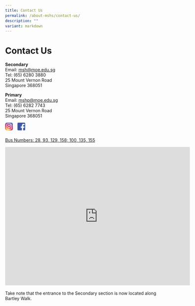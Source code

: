 ```yaml
---
title: Contact Us
permalink: /about-mshs/contact-us/
description: ""
variant: markdown
---
```

# Contact Us

**Secondary**&nbsp;&nbsp;  
    Email:&nbsp;[msh@moe.edu.sg](mailto:msh@moe.edu.sg)&nbsp; &nbsp; &nbsp; &nbsp; &nbsp; &nbsp;&nbsp;  
    Tel: (65) 6280 3880&nbsp;  
    25 Mount Vernon Road&nbsp;  
    Singapore 368051
		
**Primary**&nbsp;&nbsp;  
Email:&nbsp;[mshp@moe.edu.sg](mailto:mshp@moe.edu.sg)&nbsp;&nbsp;  
Tel: (65) 6282 7743&nbsp;  
25 Mount Vernon Road&nbsp; &nbsp; &nbsp; &nbsp; &nbsp; &nbsp;&nbsp;  
Singapore 368051


<p><a href="https://www.instagram.com/marisstellahighschool/?hl=en">
<img src="/images/Contact%20Us/instagram_PNG11.png" style="width:5%;margin-right:15px;" align="left">
</a></p>



<p><a href="https://www.facebook.com/marisstellahighschool">
<img src="/images/Contact%20Us/marisstella-homepage-facebookicon.png" style="width:5%;margin-right:15px;" align="left">
</a></p>


<br><br>

[Bus Numbers: 28, 93, 129, 158; 100, 135, 155](https://www.facebook.com/marisstellahighschool/?ref=bookmarks)


<iframe loading="lazy" allowfullscreen="" style="border:0;" height="450" width="600" src="https://www.google.com/maps/embed?pb=!1m14!1m8!1m3!1d7977.450707391399!2d103.877665!3d1.341141!3m2!1i1024!2i768!4f13.1!3m3!1m2!1s0x0%3A0x269ca57c0fa99eba!2sMaris%20Stella%20High%20School!5e0!3m2!1sen!2ssg!4v1672263174021!5m2!1sen!2ssg"></iframe>


Take note that the entrance to the Secondary section is now located along Bartley Walk.